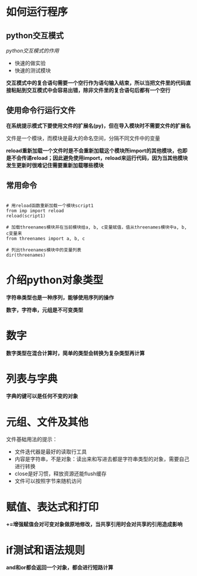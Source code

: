 # 如何运行程序

## python交互模式

*python交互模式的作用*

* 快速的做实验
* 快速的测试模块

**交互模式中的复合语句需要一个空行作为语句输入结束，所以当把文件里的代码直接粘贴到交互模式中会容易出错，除非文件里的复合语句后都有一个空行**

## 使用命令行运行文件

**在系统提示模式下要使用文件的扩展名(py)，但在导入模块时不需要文件的扩展名**

文件是一个模块，而模块是最大的命名空间，分隔不同文件中的变量

**reload重新加载一个文件时是不会重新加载这个模块所import的其他模块，也即是不会传递reload；因此避免使用import，reload来运行代码，因为当其他模块发生更新时很难记住需要重新加载哪些模块**

## 常用命令

```

# 用reload函数重新加载一个模块script1
from imp import reload
reload(script1)

# 加载threenames模块并在当前模块给a, b, c变量赋值，值从threenames模块中a, b, c变量来
from threenames import a, b, c

# 列出threenames模块中的变量列表
dir(threenames)

```

# 介绍python对象类型

**字符串类型也是一种序列，能够使用序列的操作**

**数字，字符串，元组是不可变类型**

# 数字

**数字类型在混合计算时，简单的类型会转换为复杂类型再计算**

# 列表与字典

**字典的键可以是任何不变的对象**

# 元组、文件及其他

文件基础用法的提示：

* 文件迭代器是最好的读取行工具
* 内容是字符串，不是对象：读出来和写进去都是字符串类型的对象，需要自己进行转换
* close是好习惯，释放资源还能flush缓存
* 文件可以按照字节来随机访问

# 赋值、表达式和打印

**+=增强赋值会对可变对象做原地修改，当共享引用时会对共享的引用造成影响**

# if测试和语法规则

**and和or都会返回一个对象，都会进行短路计算**

